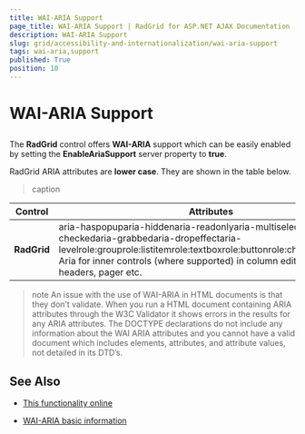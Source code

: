 ```yaml
---
title: WAI-ARIA Support
page_title: WAI-ARIA Support | RadGrid for ASP.NET AJAX Documentation
description: WAI-ARIA Support
slug: grid/accessibility-and-internationalization/wai-aria-support
tags: wai-aria,support
published: True
position: 10
---
```


# WAI-ARIA Support





## 

The **RadGrid** control offers **WAI-ARIA** support which can be easily enabled by setting the **EnableAriaSupport** server property to **true**.

RadGrid ARIA attributes are **lower case**. They are shown in the table below.


>caption  

|  **Control**  |  **Attributes**  |
| ------ | ------ |
| **RadGrid** |aria-haspopuparia-hiddenaria-readonlyaria-multiselectablearia-checkedaria-grabbedaria-dropeffectaria-levelrole:grouprole:listitemrole:textboxrole:buttonrole:checkboxEnabled Aria for inner controls (where supported) in column editors, filter headers, pager etc.|

>note An issue with the use of WAI-ARIA in HTML documents is that they don’t validate. When you run a HTML document containing ARIA attributes through the W3C Validator it shows errors in the results for any ARIA attributes. The DOCTYPE declarations do not include any information about the WAI ARIA attributes and you cannot have a valid document which includes elements, attributes, and attribute values, not detailed in its DTD’s.
>


## See Also

 * [This functionality online](https://demos.telerik.com/aspnet-ajax/grid/examples/generalfeatures/waiariasupport/defaultcs.aspx)

 * [WAI-ARIA basic information](https://www.w3.org/WAI/intro/aria)
